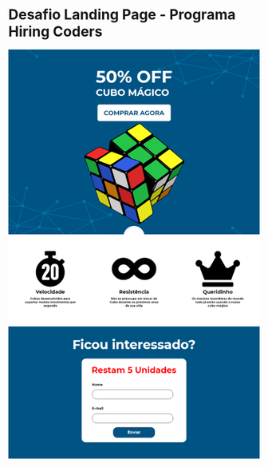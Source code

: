 # Desafio Landing Page - Programa Hiring Coders

<div align="center">
<img src="/imagens/site.png">
</div>
